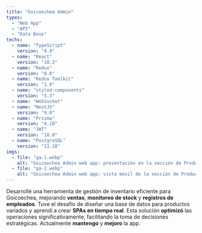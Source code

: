 ```yaml
---
title: "Goicoechea Admin"
types:
  - "Web App"
  - "API"
  - "Data Base"
techs:
  - name: "TypeScript"
    version: "4.9"
  - name: "React"
    version: "18.2"
  - name: "Redux"
    version: "8.0"
  - name: "Redux Toolkit"
    version: "1.9"
  - name: "styled-components"
    version: "5.3"
  - name: "WebSocket"
  - name: "NestJS"
    version: "9.0"
  - name: "Prisma"
    version: "4.10"
  - name: "JWT"
    version: "10.0"
  - name: "PostgreSQL"
    version: "11.18"
imgs:
  - file: "ga-1.webp"
    alt: "Goicoechea Admin web app: presentación en la sección de Productos"
  - file: "ga-2.webp"
    alt: "Goicoechea Admin web app: vista móvil de la sección de Productos"
---
```


Desarrollé una herramienta de gestión de inventario eficiente para Goicoechea, mejorando **ventas**, **monitoreo de stock** y **registros de empleados**. Tuve el desafío de diseñar una base de datos para productos variados y aprendí a crear **SPAs en tiempo real**. Esta solución **optimizó** las operaciones significativamente, facilitando la toma de decisiones estratégicas. Actualmente **mantengo** y **mejoro** la app.
